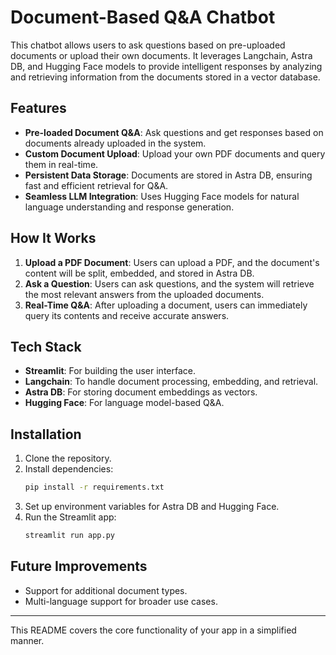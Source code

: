 # Document-Based Q&A Chatbot

This chatbot allows users to ask questions based on pre-uploaded documents or upload their own documents. It leverages Langchain, Astra DB, and Hugging Face models to provide intelligent responses by analyzing and retrieving information from the documents stored in a vector database.

## Features

- **Pre-loaded Document Q&A**: Ask questions and get responses based on documents already uploaded in the system.
- **Custom Document Upload**: Upload your own PDF documents and query them in real-time.
- **Persistent Data Storage**: Documents are stored in Astra DB, ensuring fast and efficient retrieval for Q&A.
- **Seamless LLM Integration**: Uses Hugging Face models for natural language understanding and response generation.

## How It Works

1. **Upload a PDF Document**: Users can upload a PDF, and the document's content will be split, embedded, and stored in Astra DB.
2. **Ask a Question**: Users can ask questions, and the system will retrieve the most relevant answers from the uploaded documents.
3. **Real-Time Q&A**: After uploading a document, users can immediately query its contents and receive accurate answers.

## Tech Stack

- **Streamlit**: For building the user interface.
- **Langchain**: To handle document processing, embedding, and retrieval.
- **Astra DB**: For storing document embeddings as vectors.
- **Hugging Face**: For language model-based Q&A.

## Installation

1. Clone the repository.
2. Install dependencies:
   ```bash
   pip install -r requirements.txt
   ```
3. Set up environment variables for Astra DB and Hugging Face.
4. Run the Streamlit app:
   ```bash
   streamlit run app.py
   ```

## Future Improvements

- Support for additional document types.
- Multi-language support for broader use cases.

--- 

This README covers the core functionality of your app in a simplified manner.
